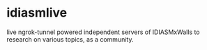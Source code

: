 # idiasmlive

live ngrok-tunnel powered independent servers of IDIASMxWalls to research on various topics, as a community.
